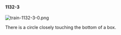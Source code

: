 #### 1132-3
![train-1132-3-0.png](https://github.com/lil-lab/nlvr/raw/master/nlvr/train/images/14/train-1132-3-0.png "train-1132-3-0.png")

There is a circle closely touching the bottom of a box.